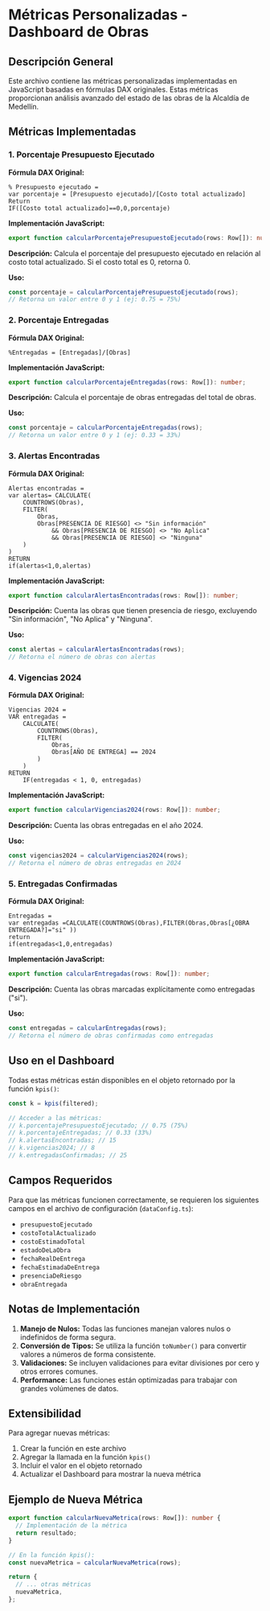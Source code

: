# Métricas Personalizadas - Dashboard de Obras

## Descripción General

Este archivo contiene las métricas personalizadas implementadas en JavaScript basadas en fórmulas DAX originales. Estas métricas proporcionan análisis avanzado del estado de las obras de la Alcaldía de Medellín.

## Métricas Implementadas

### 1. Porcentaje Presupuesto Ejecutado

**Fórmula DAX Original:**

```dax
% Presupuesto ejecutado =
var porcentaje = [Presupuesto ejecutado]/[Costo total actualizado]
Return
IF([Costo total actualizado]==0,0,porcentaje)
```

**Implementación JavaScript:**

```typescript
export function calcularPorcentajePresupuestoEjecutado(rows: Row[]): number;
```

**Descripción:** Calcula el porcentaje del presupuesto ejecutado en relación al costo total actualizado. Si el costo total es 0, retorna 0.

**Uso:**

```typescript
const porcentaje = calcularPorcentajePresupuestoEjecutado(rows);
// Retorna un valor entre 0 y 1 (ej: 0.75 = 75%)
```

### 2. Porcentaje Entregadas

**Fórmula DAX Original:**

```dax
%Entregadas = [Entregadas]/[Obras]
```

**Implementación JavaScript:**

```typescript
export function calcularPorcentajeEntregadas(rows: Row[]): number;
```

**Descripción:** Calcula el porcentaje de obras entregadas del total de obras.

**Uso:**

```typescript
const porcentaje = calcularPorcentajeEntregadas(rows);
// Retorna un valor entre 0 y 1 (ej: 0.33 = 33%)
```

### 3. Alertas Encontradas

**Fórmula DAX Original:**

```dax
Alertas encontradas =
var alertas= CALCULATE(
    COUNTROWS(Obras),
    FILTER(
        Obras,
        Obras[PRESENCIA DE RIESGO] <> "Sin información"
            && Obras[PRESENCIA DE RIESGO] <> "No Aplica"
            && Obras[PRESENCIA DE RIESGO] <> "Ninguna"
    )
)
RETURN
if(alertas<1,0,alertas)
```

**Implementación JavaScript:**

```typescript
export function calcularAlertasEncontradas(rows: Row[]): number;
```

**Descripción:** Cuenta las obras que tienen presencia de riesgo, excluyendo "Sin información", "No Aplica" y "Ninguna".

**Uso:**

```typescript
const alertas = calcularAlertasEncontradas(rows);
// Retorna el número de obras con alertas
```

### 4. Vigencias 2024

**Fórmula DAX Original:**

```dax
Vigencias 2024 =
VAR entregadas =
    CALCULATE(
        COUNTROWS(Obras),
        FILTER(
            Obras,
            Obras[AÑO DE ENTREGA] == 2024
        )
    )
RETURN
    IF(entregadas < 1, 0, entregadas)
```

**Implementación JavaScript:**

```typescript
export function calcularVigencias2024(rows: Row[]): number;
```

**Descripción:** Cuenta las obras entregadas en el año 2024.

**Uso:**

```typescript
const vigencias2024 = calcularVigencias2024(rows);
// Retorna el número de obras entregadas en 2024
```

### 5. Entregadas Confirmadas

**Fórmula DAX Original:**

```dax
Entregadas =
var entregadas =CALCULATE(COUNTROWS(Obras),FILTER(Obras,Obras[¿OBRA ENTREGADA?]="si" ))
return
if(entregadas<1,0,entregadas)
```

**Implementación JavaScript:**

```typescript
export function calcularEntregadas(rows: Row[]): number;
```

**Descripción:** Cuenta las obras marcadas explícitamente como entregadas ("si").

**Uso:**

```typescript
const entregadas = calcularEntregadas(rows);
// Retorna el número de obras confirmadas como entregadas
```

## Uso en el Dashboard

Todas estas métricas están disponibles en el objeto retornado por la función `kpis()`:

```typescript
const k = kpis(filtered);

// Acceder a las métricas:
// k.porcentajePresupuestoEjecutado; // 0.75 (75%)
// k.porcentajeEntregadas; // 0.33 (33%)
// k.alertasEncontradas; // 15
// k.vigencias2024; // 8
// k.entregadasConfirmadas; // 25
```

## Campos Requeridos

Para que las métricas funcionen correctamente, se requieren los siguientes campos en el archivo de configuración (`dataConfig.ts`):

- `presupuestoEjecutado`
- `costoTotalActualizado`
- `costoEstimadoTotal`
- `estadoDeLaObra`
- `fechaRealDeEntrega`
- `fechaEstimadaDeEntrega`
- `presenciaDeRiesgo`
- `obraEntregada`

## Notas de Implementación

1. **Manejo de Nulos:** Todas las funciones manejan valores nulos o indefinidos de forma segura.
2. **Conversión de Tipos:** Se utiliza la función `toNumber()` para convertir valores a números de forma consistente.
3. **Validaciones:** Se incluyen validaciones para evitar divisiones por cero y otros errores comunes.
4. **Performance:** Las funciones están optimizadas para trabajar con grandes volúmenes de datos.

## Extensibilidad

Para agregar nuevas métricas:

1. Crear la función en este archivo
2. Agregar la llamada en la función `kpis()`
3. Incluir el valor en el objeto retornado
4. Actualizar el Dashboard para mostrar la nueva métrica

## Ejemplo de Nueva Métrica

```typescript
export function calcularNuevaMetrica(rows: Row[]): number {
  // Implementación de la métrica
  return resultado;
}

// En la función kpis():
const nuevaMetrica = calcularNuevaMetrica(rows);

return {
  // ... otras métricas
  nuevaMetrica,
};
```
